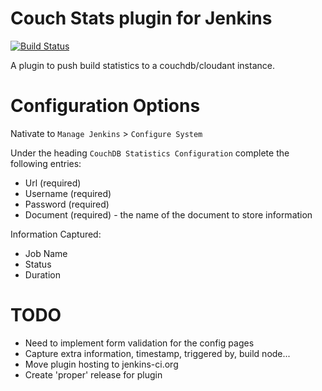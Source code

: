 Couch Stats plugin for Jenkins
===============================

[![Build Status](https://travis-ci.org/garethjevans/couch-stats-plugin.svg?branch=master)](https://travis-ci.org/garethjevans/couch-stats-plugin)

  A plugin to push build statistics to a couchdb/cloudant instance.

Configuration Options
=====================

Nativate to `Manage Jenkins` > `Configure System`

Under the heading `CouchDB Statistics Configuration` complete the following entries:

  * Url (required)
  * Username (required)
  * Password (required)
  * Document (required) - the name of the document to store information

Information Captured:

  * Job Name
  * Status
  * Duration

TODO
====

 * Need to implement form validation for the config pages
 * Capture extra information, timestamp, triggered by, build node... 
 * Move plugin hosting to jenkins-ci.org
 * Create 'proper' release for plugin


